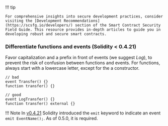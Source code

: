 !!! tip

    For comprehensive insights into secure development practices, consider visiting the [Development Recommendations](https://scsfg.io/developers/) section of the Smart Contract Security Field Guide. This resource provides in-depth articles to guide you in developing robust and secure smart contracts.

### Differentiate functions and events (Solidity \< 0.4.21)

Favor capitalization and a prefix in front of events (we suggest *Log*), to prevent the risk of
confusion between functions and events. For functions, always start with a lowercase letter, except
for the a constructor.

```solidity
// bad
event Transfer() {}
function transfer() {}

// good
event LogTransfer() {}
function transfer() external {}
```

!!! Note
    In [v0.4.21](https://github.com/ethereum/solidity/blob/develop/Changelog.md#0421-2018-03-07) Solidity
    introduced the `emit` keyword to indicate an event `emit EventName();`. As of 0.5.0, it is
    required.

